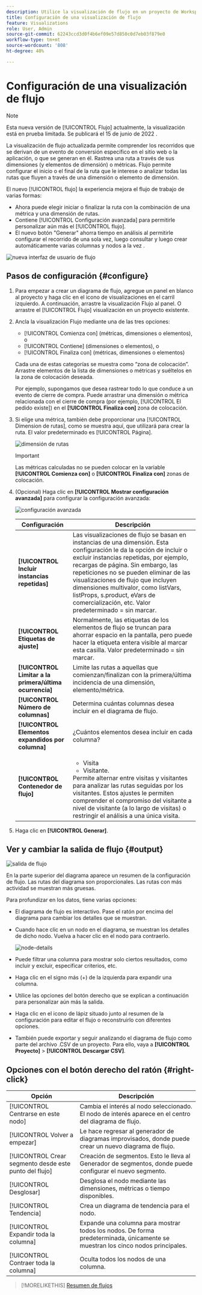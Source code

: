 ```yaml
---
description: Utilice la visualización de flujo en un proyecto de Workspace.
title: Configuración de una visualización de flujo
feature: Visualizations
role: User, Admin
source-git-commit: 62243ccd3d0f4b6ef09e57d850c0d7eb03f879e0
workflow-type: tm+mt
source-wordcount: '808'
ht-degree: 40%

---
```


# Configuración de una visualización de flujo

>[!NOTE]
>
>Esta nueva versión de [!UICONTROL Flujo] actualmente, la visualización está en prueba limitada. Se publicará el 15 de junio de 2022 .

La visualización de flujo actualizada permite comprender los recorridos que se derivan de un evento de conversión específico en el sitio web o la aplicación, o que se generan en él. Rastrea una ruta a través de sus dimensiones (y elementos de dimensión) o métricas. Flujo permite configurar el inicio o el final de la ruta que le interese o analizar todas las rutas que fluyen a través de una dimensión o elemento de dimensión.

El nuevo [!UICONTROL flujo] la experiencia mejora el flujo de trabajo de varias formas:

* Ahora puede elegir iniciar o finalizar la ruta con la combinación de una métrica y una dimensión de rutas.
* Contiene [!UICONTROL Configuración avanzada] para permitirle personalizar aún más el [!UICONTROL flujo].
* El nuevo botón &quot;Generar&quot; ahorra tiempo en análisis al permitirle configurar el recorrido de una sola vez, luego consultar y luego crear automáticamente varias columnas y nodos a la vez &#x200B;.

![nueva interfaz de usuario de flujo](assets/new-flow.png)

## Pasos de configuración {#configure}

1. Para empezar a crear un diagrama de flujo, agregue un panel en blanco al proyecto y haga clic en el icono de visualizaciones en el carril izquierdo. A continuación, arrastre la visualización Flujo al panel. O arrastre el [!UICONTROL Flujo] visualización en un proyecto existente.

1. Ancla la visualización Flujo mediante una de las tres opciones:

   * [!UICONTROL Comienza con] (métricas, dimensiones o elementos), o
   * [!UICONTROL Contiene] (dimensiones o elementos), o
   * [!UICONTROL Finaliza con] (métricas, dimensiones o elementos)

   Cada una de estas categorías se muestra como “zona de colocación”. Arrastre elementos de la lista de dimensiones o métricas y suéltelos en la zona de colocación deseada.

   Por ejemplo, supongamos que desea rastrear todo lo que conduce a un evento de cierre de compra. Puede arrastrar una dimensión o métrica relacionada con el cierre de compra (por ejemplo, [!UICONTROL El pedido existe]) en el **[!UICONTROL Finaliza con]** zona de colocación.

1. Si elige una métrica, también debe proporcionar una [!UICONTROL Dimension de rutas], como se muestra aquí, que utilizará para crear la ruta. El valor predeterminado es [!UICONTROL Página].

   ![dimensión de rutas](assets/pathing-dim.png)

   >[!IMPORTANT]
   >
   >Las métricas calculadas no se pueden colocar en la variable  **[!UICONTROL Comienza con]** o **[!UICONTROL Finaliza con]** zonas de colocación.

1. (Opcional) Haga clic en **[!UICONTROL Mostrar configuración avanzada]** para configurar la configuración avanzada:

   ![configuración avanzada](assets/adv-settings.png)

   | Configuración | Descripción |
   | --- | --- |
   | **[!UICONTROL Incluir instancias repetidas]** | Las visualizaciones de flujo se basan en instancias de una dimensión. Esta configuración le da la opción de incluir o excluir instancias repetidas, por ejemplo, recargas de página. Sin embargo, las repeticiones no se pueden eliminar de las visualizaciones de flujo que incluyen dimensiones multivalor, como listVars, listProps, s.product, eVars de comercialización, etc. Valor predeterminado = sin marcar. |
   | **[!UICONTROL Etiquetas de ajuste]** | Normalmente, las etiquetas de los elementos de flujo se truncan para ahorrar espacio en la pantalla, pero puede hacer la etiqueta entera visible al marcar esta casilla.  Valor predeterminado = sin marcar. |
   | **[!UICONTROL Limitar a la primera/última ocurrencia]** | Limite las rutas a aquellas que comienzan/finalizan con la primera/última incidencia de una dimensión, elemento/métrica. |
   | **[!UICONTROL Número de columnas]** | Determina cuántas columnas desea incluir en el diagrama de flujo. |
   | **[!UICONTROL Elementos expandidos por columna]** | ¿Cuántos elementos desea incluir en cada columna? |
   | **[!UICONTROL Contenedor de flujo]** | <ul><li>Visita</li><li>Visitante.</li></ul> Permite alternar entre visitas y visitantes para analizar las rutas seguidas por los visitantes. Estos ajustes le permiten comprender el compromiso del visitante a nivel de visitante (a lo largo de visitas) o restringir el análisis a una única visita. |

1. Haga clic en **[!UICONTROL Generar]**.

## Ver y cambiar la salida de flujo {#output}

![salida de flujo](assets/flow-output.png)

En la parte superior del diagrama aparece un resumen de la configuración de flujo. Las rutas del diagrama son proporcionales. Las rutas con más actividad se muestran más gruesas.

Para profundizar en los datos, tiene varias opciones:

* El diagrama de flujo es interactivo. Pase el ratón por encima del diagrama para cambiar los detalles que se muestran.

* Cuando hace clic en un nodo en el diagrama, se muestran los detalles de dicho nodo. Vuelva a hacer clic en el nodo para contraerlo.

   ![node-details](assets/node-details.png)

* Puede filtrar una columna para mostrar solo ciertos resultados, como incluir y excluir, especificar criterios, etc.

* Haga clic en el signo más (+) de la izquierda para expandir una columna.

* Utilice las opciones del botón derecho que se explican a continuación para personalizar aún más la salida.

* Haga clic en el icono de lápiz situado junto al resumen de la configuración para editar el flujo o reconstruirlo con diferentes opciones.

* También puede exportar y seguir analizando el diagrama de flujo como parte del archivo .CSV de un proyecto. Para ello, vaya a **[!UICONTROL Proyecto]** > **[!UICONTROL Descargar CSV]**.


## Opciones con el botón derecho del ratón {#right-click}

| Opción | Descripción |
|--- |--- |
| [!UICONTROL Centrarse en este nodo] | Cambia el interés al nodo seleccionado. El nodo de interés aparece en el centro del diagrama de flujo. |
| [!UICONTROL Volver a empezar] | Le hace regresar al generador de diagramas improvisados, donde puede crear un nuevo diagrama de flujo. |
| [!UICONTROL Crear segmento desde este punto del flujo] | Creación de segmentos. Esto le lleva al Generador de segmentos, donde puede configurar el nuevo segmento. |
| [!UICONTROL Desglosar] | Desglosa el nodo mediante las dimensiones, métricas o tiempo disponibles. |
| [!UICONTROL Tendencia] | Crea un diagrama de tendencia para el nodo. |
| [!UICONTROL Expandir toda la columna] | Expande una columna para mostrar todos los nodos. De forma predeterminada, únicamente se muestran los cinco nodos principales. |
| [!UICONTROL Contraer toda la columna] | Oculta todos los nodos de una columna. |

>[!MORELIKETHIS]
>[Resumen de flujos](/help/analysis-workspace/visualizations/c-flow/flow.md)


